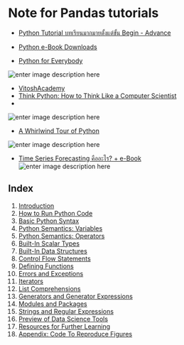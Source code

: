 Note for Pandas tutorials
===

- [Python Tutorial บทเรียนมากมายตั้งแต่ขั้น Begin - Advance](https://www.journaldev.com/python-tutorial)

- [Python e-Book Downloads](https://www.google.com/search?&q=index+of+python+Programming+|+development+.pdf)
- [Python for Everybody](https://books.trinket.io/pfe/index.html)

![enter image description here](https://images-na.ssl-images-amazon.com/images/I/51e7gE9IqCL._SX348_BO1,204,203,200_.jpg)

- [VitoshAcademy](https://www.vitoshacademy.com/category/python/)
- [Think Python: How to Think Like a Computer Scientist](http://greenteapress.com/thinkpython/html/index.html)
- 
![enter image description here](https://images-na.ssl-images-amazon.com/images/I/51odwG5ljvL._SX384_BO1,204,203,200_.jpg)


- [A Whirlwind Tour of Python](https://jakevdp.github.io/WhirlwindTourOfPython/)

![enter image description here](https://jakevdp.github.io/WhirlwindTourOfPython/figures/cover-large.gif)

- [Time Series Forecasting คืออะไร? + e-Book](https://blog.datath.com/time-series-forecasting/)
![enter image description here](https://blog.datath.com/wp-content/uploads/2018/06/fpp2_book_cover.jpg)

## Index[](https://jakevdp.github.io/WhirlwindTourOfPython/#Index)

1.  [Introduction](https://jakevdp.github.io/WhirlwindTourOfPython/00-introduction.html)
2.  [How to Run Python Code](https://jakevdp.github.io/WhirlwindTourOfPython/01-how-to-run-python-code.html)
3.  [Basic Python Syntax](https://jakevdp.github.io/WhirlwindTourOfPython/02-basic-python-syntax.html)
4.  [Python Semantics: Variables](https://jakevdp.github.io/WhirlwindTourOfPython/03-semantics-variables.html)
5.  [Python Semantics: Operators](https://jakevdp.github.io/WhirlwindTourOfPython/04-semantics-operators.html)
6.  [Built-In Scalar Types](https://jakevdp.github.io/WhirlwindTourOfPython/05-built-in-scalar-types.html)
7.  [Built-In Data Structures](https://jakevdp.github.io/WhirlwindTourOfPython/06-built-in-data-structures.html)
8.  [Control Flow Statements](https://jakevdp.github.io/WhirlwindTourOfPython/07-control-flow-statements.html)
9.  [Defining Functions](https://jakevdp.github.io/WhirlwindTourOfPython/08-defining-functions.html)
10.  [Errors and Exceptions](https://jakevdp.github.io/WhirlwindTourOfPython/09-errors-and-exceptions.html)
11.  [Iterators](https://jakevdp.github.io/WhirlwindTourOfPython/10-iterators.html)
12.  [List Comprehensions](https://jakevdp.github.io/WhirlwindTourOfPython/11-list-comprehensions.html)
13.  [Generators and Generator Expressions](https://jakevdp.github.io/WhirlwindTourOfPython/12-generators.html)
14.  [Modules and Packages](https://jakevdp.github.io/WhirlwindTourOfPython/13-modules-and-packages.html)
15.  [Strings and Regular Expressions](https://jakevdp.github.io/WhirlwindTourOfPython/14-strings-and-regular-expressions.html)
16.  [Preview of Data Science Tools](https://jakevdp.github.io/WhirlwindTourOfPython/15-preview-of-data-science-tools.html)
17.  [Resources for Further Learning](https://jakevdp.github.io/WhirlwindTourOfPython/16-further-resources.html)
18.  [Appendix: Code To Reproduce Figures](https://jakevdp.github.io/WhirlwindTourOfPython/17-figures.html)
<!--stackedit_data:
eyJoaXN0b3J5IjpbNTQ1MjU2NzI4LC0xNzg4MTAwNDg3LC0yMD
Y0Mzg1OTksLTEzOTUxMjA2MzIsMjAxMDI5Mzg4NywtMTM1NTE3
MDMyMyw0NDQyNjgyNF19
-->